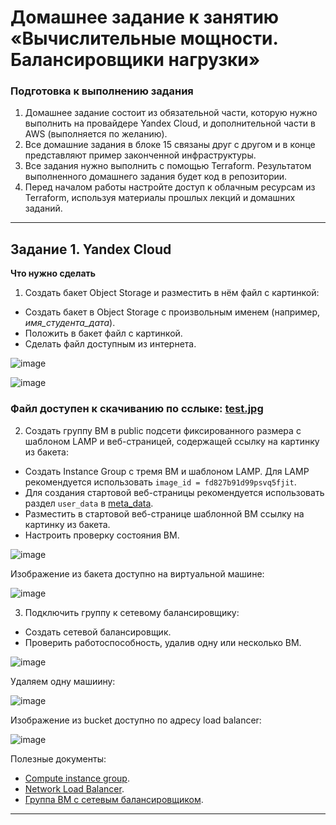 # Домашнее задание к занятию «Вычислительные мощности. Балансировщики нагрузки»  

### Подготовка к выполнению задания

1. Домашнее задание состоит из обязательной части, которую нужно выполнить на провайдере Yandex Cloud, и дополнительной части в AWS (выполняется по желанию). 
2. Все домашние задания в блоке 15 связаны друг с другом и в конце представляют пример законченной инфраструктуры.  
3. Все задания нужно выполнить с помощью Terraform. Результатом выполненного домашнего задания будет код в репозитории. 
4. Перед началом работы настройте доступ к облачным ресурсам из Terraform, используя материалы прошлых лекций и домашних заданий.

---
## Задание 1. Yandex Cloud 

**Что нужно сделать**

1. Создать бакет Object Storage и разместить в нём файл с картинкой:

 - Создать бакет в Object Storage с произвольным именем (например, _имя_студента_дата_).
 - Положить в бакет файл с картинкой.
 - Сделать файл доступным из интернета.

![image](https://github.com/user-attachments/assets/1a2be58f-76ad-463a-b6f1-631a87c5d085)


![image](https://github.com/user-attachments/assets/2f82566b-78a6-4d94-9807-77754ab380e3)


### Файл доступен к скачиванию по сслыке: [test.jpg](http://semikova-netology-bucket.storage.yandexcloud.net/test.jpg)

 
2. Создать группу ВМ в public подсети фиксированного размера с шаблоном LAMP и веб-страницей, содержащей ссылку на картинку из бакета:

 - Создать Instance Group с тремя ВМ и шаблоном LAMP. Для LAMP рекомендуется использовать `image_id = fd827b91d99psvq5fjit`.
 - Для создания стартовой веб-страницы рекомендуется использовать раздел `user_data` в [meta_data](https://cloud.yandex.ru/docs/compute/concepts/vm-metadata).
 - Разместить в стартовой веб-странице шаблонной ВМ ссылку на картинку из бакета.
 - Настроить проверку состояния ВМ.

![image](https://github.com/user-attachments/assets/4d10366b-bb85-41f5-bf5f-fe1de4899117)

Изображение из бакета доступно на виртуальной машине:

![image](https://github.com/user-attachments/assets/7ac300c9-c8f9-432d-9728-4227ee76a72a)


 
3. Подключить группу к сетевому балансировщику:

 - Создать сетевой балансировщик.
 - Проверить работоспособность, удалив одну или несколько ВМ.

![image](https://github.com/user-attachments/assets/fba4f614-296a-4ff6-9104-0931ffa44489)

Удаляем одну машиину:

![image](https://github.com/user-attachments/assets/c9319793-f769-4fac-8261-f951c76de225)

Изображение из bucket доступно по адресу load balancer:

![image](https://github.com/user-attachments/assets/cd23c4f0-aa66-4067-9b0a-7d2d86e3f582)

Полезные документы:

- [Compute instance group](https://registry.terraform.io/providers/yandex-cloud/yandex/latest/docs/resources/compute_instance_group).
- [Network Load Balancer](https://registry.terraform.io/providers/yandex-cloud/yandex/latest/docs/resources/lb_network_load_balancer).
- [Группа ВМ с сетевым балансировщиком](https://cloud.yandex.ru/docs/compute/operations/instance-groups/create-with-balancer).

---
